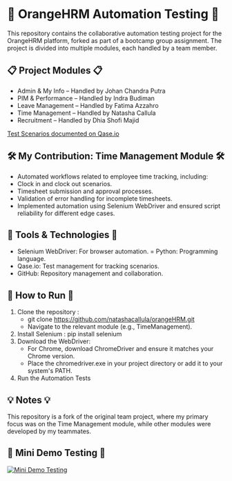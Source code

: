 # 🍊 OrangeHRM Automation Testing 🍊
This repository contains the collaborative automation testing project for the OrangeHRM platform, forked as part of a bootcamp group assignment. The project is divided into multiple modules, each handled by a team member.

## 📋 Project Modules 📋
- Admin & My Info – Handled by Johan Chandra Putra
- PIM & Performance – Handled by Indra Budiman
- Leave Management – Handled by Fatima Azzahro
- Time Management – Handled by Natasha Callula
- Recruitment – Handled by Dhia Shofi Majid

[Test Scenarios documented on Qase.io](https://app.qase.io/public/report/ca20d667d69df5a6ffd8d01b2aead43ee8d06fb8)
  
## 🛠️ My Contribution: Time Management Module 🛠️
- Automated workflows related to employee time tracking, including:
- Clock in and clock out scenarios.
- Timesheet submission and approval processes.
- Validation of error handling for incomplete timesheets.
- Implemented automation using Selenium WebDriver and ensured script reliability for different edge cases.

## 🚀 Tools & Technologies 🚀
- Selenium WebDriver: For browser automation.
= Python: Programming language.
- Qase.io: Test management for tracking scenarios.
- GitHub: Repository management and collaboration.

## 📑 How to Run 📑
1. Clone the repository :
   - git clone https://github.com/natashacallula/orangeHRM.git
   - Navigate to the relevant module (e.g., TimeManagement).
2. Install Selenium : pip install selenium
3. Download the WebDriver:
   - For Chrome, download ChromeDriver and ensure it matches your Chrome version.
   - Place the chromedriver.exe in your project directory or add it to your system's PATH.
4. Run the Automation Tests

## 💡 Notes 💡
This repository is a fork of the original team project, where my primary focus was on the Time Management module, while other modules were developed by my teammates.

## 🎥 Mini Demo Testing 🎥

[![Mini Demo Testing](https://img.youtube.com/vi/3KzfisNEhzU/0.jpg)](https://youtu.be/3KzfisNEhzU)
